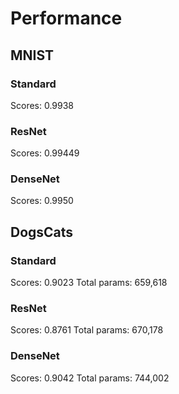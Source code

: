 # Performance

## MNIST

### Standard

Scores: 0.9938

### ResNet

Scores: 0.99449

### DenseNet

Scores: 0.9950

## DogsCats

### Standard

Scores: 0.9023
Total params: 659,618

### ResNet

Scores: 0.8761
Total params: 670,178

### DenseNet

Scores: 0.9042
Total params: 744,002

